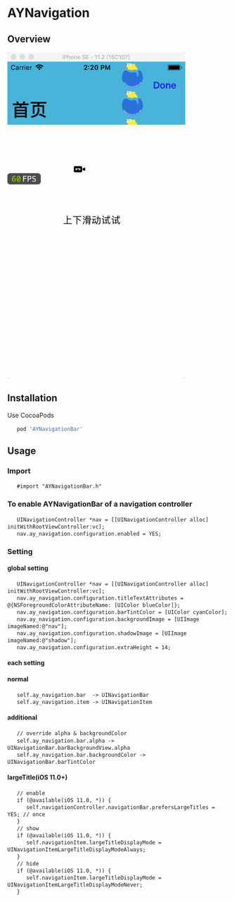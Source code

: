 # AYNavigation

## Overview
   ![snapshot](https://github.com/CodeABug/AYNavigationBar/blob/master/demo.gif)

## Installation

Use CocoaPods  

``` ruby
   pod 'AYNavigationBar'
```

## Usage

### Import
``` objc
   #import "AYNavigationBar.h"
```

### To enable AYNavigationBar of a navigation controller

``` objc
   UINavigationController *nav = [[UINavigationController alloc] initWithRootViewController:vc];
   nav.ay_navigation.configuration.enabled = YES;
```
### Setting
#### global setting
``` objc
   UINavigationController *nav = [[UINavigationController alloc] initWithRootViewController:vc];
   nav.ay_navigation.configuration.titleTextAttributes = @{NSForegroundColorAttributeName: [UIColor blueColor]};
   nav.ay_navigation.configuration.barTintColor = [UIColor cyanColor];
   nav.ay_navigation.configuration.backgroundImage = [UIImage imageNamed:@"nav"];
   nav.ay_navigation.configuration.shadowImage = [UIImage imageNamed:@"shadow"];
   nav.ay_navigation.configuration.extraHeight = 14;
```
#### each setting
#### normal
``` objc
   self.ay_navigation.bar  -> UINavigationBar
   self.ay_navigation.item -> UINavigationItem
```
#### additional
``` objc
   // override alpha & backgroundColor
   self.ay_navigation.bar.alpha ->　UINavigationBar.barBackgroundView.alpha
   self.ay_navigation.bar.backgroundColor -> UINavigationBar.barTintColor
```
#### largeTitle(iOS 11.0+)
``` objc
   // enable
   if (@available(iOS 11.0, *)) {
      self.navigationController.navigationBar.prefersLargeTitles = YES; // once
   }
   // show
   if (@available(iOS 11.0, *)) {
      self.navigationItem.largeTitleDisplayMode = UINavigationItemLargeTitleDisplayModeAlways;
   }
   // hide
   if (@available(iOS 11.0, *)) {
      self.navigationItem.largeTitleDisplayMode = UINavigationItemLargeTitleDisplayModeNever;
   }
```
